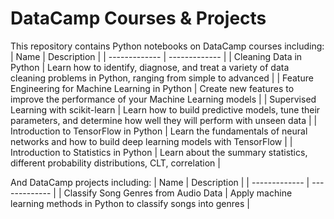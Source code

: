 # DataCamp Courses & Projects
This repository contains Python notebooks on DataCamp courses including:
| Name  | Description |
| ------------- | ------------- |
| Cleaning Data in Python  | Learn how to identify, diagnose, and treat a variety of data cleaning problems in Python, ranging from simple to advanced  |
| Feature Engineering for Machine Learning in Python  | Create new features to improve the performance of your Machine Learning models |
| Supervised Learning with scikit-learn  | Learn how to build predictive models, tune their parameters, and determine how well they will perform with unseen data |
| Introduction to TensorFlow in Python  | Learn the fundamentals of neural networks and how to build deep learning models with TensorFlow |
| Introduction to Statistics in Python  | Learn about the summary statistics, different probability distributions, CLT, correlation |

And DataCamp projects including:
| Name  | Description |
| ------------- | ------------- |
| Classify Song Genres from Audio Data  | Apply machine learning methods in Python to classify songs into genres  |
